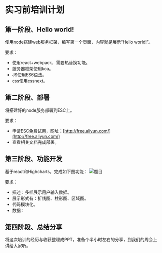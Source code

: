 # 实习前培训计划
## 第一阶段、Hello world!
使用node搭建web服务框架，编写第一个页面，内容就是展示“Hello world!”。

要求：

- 使用react+webpack，需要热替换功能。
- 服务器框架使用koa。
- JS使用ES6语法。
- css使用cssnext。

## 第二阶段、部署
将搭建好的node服务部署到ESC上。

要求：

- 申请ESC免费试用，网址：[http://free.aliyun.com/](http://free.aliyun.com/)
- 查看相关文档完成部署。

## 第三阶段、功能开发
基于react和Highcharts，完成如下图功能：
![题目](http://gtms02.alicdn.com/tps/i2/TB1aYtpKXXXXXbFXFXXnzuJ_VXX-800-600.png)

要求：

- 描述：多样展示用户输入数据。
- 展示形式有：折线图、柱形图、区域图。
- 代码模块化。
- 数据：

## 第四阶段、总结分享
将这次培训的经历与收获整理成PPT，准备个半小时左右的分享，到我们的周会上讲给大家听。